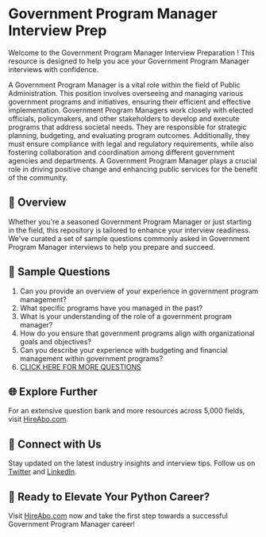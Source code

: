 # Government Program Manager Interview Prep

Welcome to the Government Program Manager Interview Preparation ! This resource is designed to help you ace your Government Program Manager interviews with confidence.

A Government Program Manager is a vital role within the field of Public Administration. This position involves overseeing and managing various government programs and initiatives, ensuring their efficient and effective implementation. Government Program Managers work closely with elected officials, policymakers, and other stakeholders to develop and execute programs that address societal needs. They are responsible for strategic planning, budgeting, and evaluating program outcomes. Additionally, they must ensure compliance with legal and regulatory requirements, while also fostering collaboration and coordination among different government agencies and departments. A Government Program Manager plays a crucial role in driving positive change and enhancing public services for the benefit of the community.

## 🚀 Overview

Whether you're a seasoned Government Program Manager or just starting in the field, this repository is tailored to enhance your interview readiness. We've curated a set of sample questions commonly asked in Government Program Manager interviews to help you prepare and succeed.

## 📝 Sample Questions

1. Can you provide an overview of your experience in government program management?
2. What specific programs have you managed in the past?
3. What is your understanding of the role of a government program manager?
4. How do you ensure that government programs align with organizational goals and objectives?
5. Can you describe your experience with budgeting and financial management within government programs?
6. [CLICK HERE FOR MORE QUESTIONS](https://hireabo.com/job/17_0_7/Government%20Program%20Manager)

## 🌐 Explore Further

For an extensive question bank and more resources across 5,000 fields, visit [HireAbo.com](https://www.hireabo.com).

## 📱 Connect with Us

Stay updated on the latest industry insights and interview tips. Follow us on [Twitter](https://twitter.com/hireabo) and [LinkedIn](https://www.linkedin.com/in/hire-abo-3609972a8/).

## 🚀 Ready to Elevate Your Python Career?

Visit [HireAbo.com](https://www.hireabo.com) now and take the first step towards a successful Government Program Manager career!